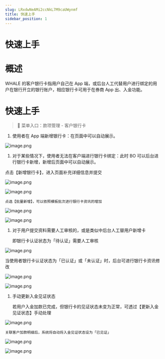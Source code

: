 ```yaml
---
slug: LRxdwNeAMi2ccNkL7M9caUWynmf
title: 快速上手
sidebar_position: 1
---
```



# 快速上手


# 概述


WHALE 的客户银行卡指用户自己在 App 端，或后台人工代替用户进行绑定的用户在银行开立的银行账户，相应银行卡可用于在券商 App 出、入金功能。


# 快速上手


> 📍 菜单入口：款项管理 - 客户银行卡

1. 使用者在 App 端新增银行卡：在页面中可以自动展示。

![image.png](/assets/a95274ec29f0aa4552e349e6f7e68349.png)

1. 对于某些情况下，使用者无法在客户端进行银行卡绑定：此时 BO 可以后台进行银行卡新增，新增后页面中可以自动展示。

点击【新增银行卡】，进入页面补充详细信息并提交


![image.png](/assets/d0047c565710f1b0218ab05605f5a474.png)


![image.png](/assets/f8763c5e364af98e816152f8333aa6fe.png)


    


    点选【批量新增】，可以依照模板批次进行银行卡资讯的增加


![image.png](/assets/6eee2934baae238644c31c3752cf17d6.png)


![image.png](/assets/e3e14e90f2ae02d19630bc8e81ec3f92.png)

1. 对于用户提交资料需要人工审核的，或是类似中后台人工替用户新增卡

    即银行卡认证状态为「待认证」需要人工审核


![image.png](/assets/521cdde258e41c1b27c011b760ebfe79.png)


当使用者银行卡认证状态为「已认证」或「未认证」时，后台可进行银行卡资讯修改


![image.png](/assets/e62472ec4c4c30f72015558619aae3a2.png)


![image.png](/assets/faa82bd4fc5977399b3c0611a6616140.png)

1. 手动更新入金见证状态

    若用户入金加款已完成，但银行卡的见证状态未变为正常，可透过【更新入金见证状态】手动处理


![image.png](/assets/fa956b2f616baff3ec5fa249825c7923.png)


    关联客户加款明细后，系统将自动将入金见证状态设为「已见证」


![image.png](/assets/af1b6357f883c87edf483268adf133fe.png)


![image.png](/assets/b66c0197e8d515e56f4d9867f4bd244f.png)

